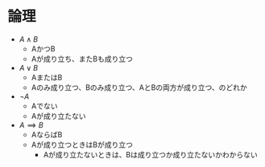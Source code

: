 # 論理

- $A \land B$
  - AかつB
  - Aが成り立ち、またBも成り立つ
- $A \lor B$
  - AまたはB
  - Aのみ成り立つ、Bのみ成り立つ、AとBの両方が成り立つ、のどれか
- $\lnot A$
  - Aでない
  - Aが成り立たない
- $A \implies B$
  - AならばB
  - Aが成り立つときはBが成り立つ
    - Aが成り立たないときは、Bは成り立つか成り立たないかわからない
